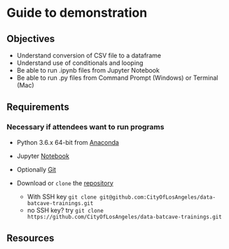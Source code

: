 # Guide to demonstration
## Objectives

* Understand conversion of CSV file to a dataframe
* Understand use of conditionals and looping
* Be able to run .ipynb files from Jupyter Notebook
* Be able to run .py files from Command Prompt (Windows) or Terminal (Mac)
## Requirements
### Necessary if attendees want to run programs
* Python 3.6.x 64-bit from [Anaconda](https://www.anaconda.com/download/)
* Jupyter [Notebook](http://jupyter.org/install.html)
* Optionally [Git](https://git-scm.com/downloads)

* Download or `clone` the [repository](https://github.com/CityOfLosAngeles/data-batcave-trainings)
    * With SSH key `git clone git@github.com:CityOfLosAngeles/data-batcave-trainings.git`
    * no SSH key? try `git clone https://github.com/CityOfLosAngeles/data-batcave-trainings.git`


## Resources

